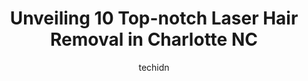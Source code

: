 ---
layout: ampstory
image: https://i0.wp.com/www.depkes.org/wp-content/uploads/2023/06/laser-hair-removal-0-in-charlotte-nc-1685779151.jpeg?resize=640,853
author: techidn
featured: false
description: Discover the impressive array of Laser Hair Removal options in Charlotte NC, where you can find 10 of the largest Laser Hair Removal establishments in the area. From renowned classics to hid
title: Unveiling 10 Top-notch Laser Hair Removal in Charlotte NC
cover:
   title: Unveiling 10 Top-notch Laser Hair Removal in Charlotte NC
   subtitle: Rickpate
   background: https://www.depkes.org/wp-content/uploads/2023/06/laser-hair-removal-0-in-charlotte-nc-1685779151.jpeg

pages: 
 - layout: thirds
   top: <h1>#1 Ideal Image Charlotte</h1>
   bottom: "<p>This was the most seamless process!! Samantha was the most kind and helpful person! She explained any changes that were being made to my treatment and how it all works. S</p>"
   background: https://www.depkes.org/wp-content/uploads/2023/06/laser-hair-removal-1-in-charlotte-nc-1685779152.jpeg
   backgroundblur: true
 - layout: thirds
   top: <h1>#2 Charlotte Skin and Laser</h1>
   bottom: "<p>I had my first treatment at Charlotte Skin & Laser this morning, and am already looking forward to going back! Everything from check in, to check out was seamless. I wait</p>"
   background: https://www.depkes.org/wp-content/uploads/2023/06/laser-hair-removal-2-in-charlotte-nc-1685779153.jpeg
   cta:
      link: https://www.depkes.org/blog/unveiling-10-top-notch-laser-hair-removal-in-charlotte-nc/
      text: Unveiling 10 Top-notch Laser Hair Removal in Charlotte NC
 - layout: thirds
   top: <h1>#3 Dilworth Dermatology & Laser</h1>
   bottom: "<p>719 East Blvd, Charlotte, NC 28203, United States</p>"
   background: https://www.depkes.org/wp-content/uploads/2023/06/laser-hair-removal-3-in-charlotte-nc-1685779153.jpeg
   cta:
      link: https://www.depkes.org/blog/unveiling-10-top-notch-laser-hair-removal-in-charlotte-nc/
      text: Unveiling 10 Top-notch Laser Hair Removal in Charlotte NC
 - layout: thirds
   top: <h1>#4 Ageless Remedies SouthPark</h1>
   bottom: "<p>3900 Colony Rd, Charlotte, NC 28211, United States</p>"
   background: https://images.unsplash.com/photo-1620421680010-0766ff230392?ixlib=rb-4.0.3&ixid=MnwxMjA3fDB8MHxwaG90by1wYWdlfHx8fGVufDB8fHx8&auto=format&fit=crop&w=640&h=853&q=80
   cta:
      link: https://www.depkes.org/blog/unveiling-10-top-notch-laser-hair-removal-in-charlotte-nc/
      text: Unveiling 10 Top-notch Laser Hair Removal in Charlotte NC
 - layout: thirds
   top: <h1>#5 LightRx - Charlotte</h1>
   bottom: "<p>4810-C, Ashley Park Ln, Charlotte, NC 28210, United States</p>"
   background: https://images.unsplash.com/photo-1533735380053-eb8d0759b24a?ixlib=rb-4.0.3&ixid=MnwxMjA3fDB8MHxwaG90by1wYWdlfHx8fGVufDB8fHx8&auto=format&fit=crop&w=640&h=853&q=80
   cta:
      link: https://www.depkes.org/blog/unveiling-10-top-notch-laser-hair-removal-in-charlotte-nc/
      text: Unveiling 10 Top-notch Laser Hair Removal in Charlotte NC
 - layout: thirds
   top: <h1>#6 Milan Laser Hair Removal</h1>
   bottom: "<p>2121 E Arbors Dr Suite 120, Charlotte, NC 28262, United States</p>"
   background: https://images.unsplash.com/photo-1489648022186-8f49310909a0?ixlib=rb-4.0.3&ixid=MnwxMjA3fDB8MHxwaG90by1wYWdlfHx8fGVufDB8fHx8&auto=format&fit=crop&w=640&h=853&q=80
   cta:
      link: https://www.depkes.org/blog/unveiling-10-top-notch-laser-hair-removal-in-charlotte-nc/
      text: Unveiling 10 Top-notch Laser Hair Removal in Charlotte NC
 - layout: thirds
   top: <h1>#7 Milan Laser Hair Removal</h1>
   bottom: "<p>8316 Pineville-Matthews Rd #803, Charlotte, NC 28226, United States</p>"
   background: https://images.unsplash.com/photo-1561679660-d00ee1e0dc8e?ixlib=rb-4.0.3&ixid=MnwxMjA3fDB8MHxwaG90by1wYWdlfHx8fGVufDB8fHx8&auto=format&fit=crop&w=640&h=853&q=80
   cta:
      link: https://www.depkes.org/blog/unveiling-10-top-notch-laser-hair-removal-in-charlotte-nc/
      text: Unveiling 10 Top-notch Laser Hair Removal in Charlotte NC
 - layout: thirds
   middle: Continue reading...
   background: https://images.unsplash.com/photo-1510906594845-bc082582c8cc?ixlib=rb-4.0.3&ixid=MnwxMjA3fDB8MHxwaG90by1wYWdlfHx8fGVufDB8fHx8&auto=format&fit=crop&w=640&h=853&q=80
   cta:
      link: https://www.depkes.org/blog/unveiling-10-top-notch-laser-hair-removal-in-charlotte-nc/
      text: Unveiling 10 Top-notch Laser Hair Removal in Charlotte NC
      
---